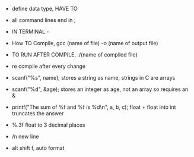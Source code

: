 - define data type, HAVE TO
- all command lines end in ;

- IN TERMINAL -
- How TO Compile,   gcc (name of file) -o (name of output file)
- TO RUN AFTER COMPILE, ./(name of compiled file)
- re compile after every change

- scanf("%s", name);   stores a string as name, strings in C are arrays
- scanf("%d", &age);   stores an integer as age, not an array so requires an &
- printf("The sum of %f and %f is %d\n", a, b, c);    float + float into int truncates the answer
- %.3f   float to 3 decimal places
- /n   new line

- alt shift f, auto format